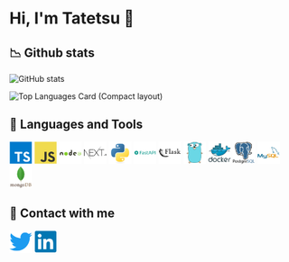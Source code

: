 # Hi, I'm Tatetsu 👋

## 📉 Github stats

![GitHub stats](https://github-readme-stats.vercel.app/api?username=NaoyaTatetsu&show_icons=true&theme=tokyonight)

![Top Languages Card (Compact layout)](https://github-readme-stats.vercel.app/api/top-langs/?username=NaoyaTatetsu&layout=compact&theme=tokyonight&hide=HTML,CSS,SCSS,Jupyter+Notebook)

##  Languages and Tools

<p align="left>
<img
      src=""
      alt="" />
<img
      src="https://raw.githubusercontent.com/devicons/devicon/master/icons/typescript/typescript-original.svg"
      alt="typescript" width="40" height="40" />
<img
      src="https://raw.githubusercontent.com/devicons/devicon/master/icons/javascript/javascript-original.svg"
      alt="javascript" width="40" height="40" />
<img
      src="https://raw.githubusercontent.com/devicons/devicon/master/icons/nodejs/nodejs-original-wordmark.svg"
      alt="nodejs" width="40" height="40" />
<img
      src="https://raw.githubusercontent.com/devicons/devicon/master/icons/nextjs/nextjs-original-wordmark.svg"
      alt="nextjs" width="40" height="40" />
<img
      src="https://raw.githubusercontent.com/devicons/devicon/master/icons/python/python-original.svg"
      alt="python" width="40" height="40" />
<img
      src="https://raw.githubusercontent.com/devicons/devicon/master/icons/fastapi/fastapi-original-wordmark.svg"
      alt="fastapi" width="40" height="40" />
<img
      src="https://raw.githubusercontent.com/devicons/devicon/master/icons/flask/flask-original-wordmark.svg"
      alt="flask" width="40" height="40" />
<img
      src="https://raw.githubusercontent.com/devicons/devicon/master/icons/go/go-original.svg"
      alt="go" width="40" height="40" />
<img
      src="https://raw.githubusercontent.com/devicons/devicon/master/icons/docker/docker-original-wordmark.svg"
      alt="docker" width="40" height="40" />
<img
      src="https://raw.githubusercontent.com/devicons/devicon/master/icons/postgresql/postgresql-original-wordmark.svg"
      alt="postgresql" width="40" height="40" />
<img
      src="https://raw.githubusercontent.com/devicons/devicon/master/icons/mysql/mysql-original-wordmark.svg"
      alt="mysql" width="40" height="40" />
<img
      src="https://raw.githubusercontent.com/devicons/devicon/master/icons/mongodb/mongodb-original-wordmark.svg"
      alt="mongodb" width="40" height="40" />
</p>

## 📨 Contact with me

<p align="left>
  <a href="https://twitter.com/tttnaobi">
    <img width="40" src="https://raw.githubusercontent.com/devicons/devicon/master/icons/twitter/twitter-original.svg" />
  </a>
  <a href="https://www.linkedin.com/in/naoya-tatetsu-204279274/">
    <img src="https://raw.githubusercontent.com/devicons/devicon/master/icons/linkedin/linkedin-original.svg" width="40" height="40" />
  </a>
</p>

